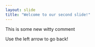 ```yaml
---
layout: slide
title: "Welcome to our second slide!"
---
```

This is some new witty comment

Use the left arrow to go back!
